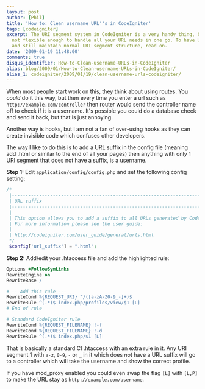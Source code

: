 ```yaml
---
layout: post
author: [Phil]
title: 'How to: Clean username URL''s in CodeIgniter'
tags: [codeigniter]
excerpt: The URI segment system in CodeIgniter is a very handy thing, but sometimes
  not flexible enough to handle all your URL needs in one go. To have URL's like http://example.com/username
  and still maintain normal URI segment structure, read on.
date: '2009-01-19 11:48:00'
comments: true
disqus_identifier: How-to-Clean-username-URLs-in-CodeIgniter
alias: blog/2009/01/How-to-Clean-username-URLs-in-CodeIgniter/
alias_1: codeigniter/2009/01/19/clean-username-urls-codeigniter/
---
```


When most people start work on this, they think about using routes. You _could_ do it this way, but then every time you enter a url such as `http://example.com/controller` then router would send the controller name off to check if it is a username. It's possible you could do a database check and send it back, but that is just annoying.

Another way is hooks, but I am not a fan of over-using hooks as they can create invisible code which confuses other developers.

The way I like to do this is to add a URL suffix in the config file (meaning add .html or similar to the end of all your pages) then anything with only 1 URI segment that does not have a suffix, is a username.

**Step 1:** Edit `application/config/config.php` and set the following config setting:

~~~ php
/*
 |--------------------------------------------------------------------------
 | URL suffix
 |--------------------------------------------------------------------------
 |
 | This option allows you to add a suffix to all URLs generated by CodeIgniter.
 | For more information please see the user guide:
 |
 | http://codeigniter.com/user_guide/general/urls.html
 */
 $config['url_suffix'] = ".html";
~~~

**Step 2:** Add/edit your .htaccess file and add the highlighted rule:

~~~ apache
Options +FollowSymLinks
RewriteEngine on
RewriteBase /

# -- Add this rule ---
RewriteCond %{REQUEST_URI} ^/([a-zA-Z0-9_-]+)$
RewriteRule ^(.*)$ index.php/profiles/view/$1 [L]
# End of rule 

# Standard CodeIgniter rule
RewriteCond %{REQUEST_FILENAME} !-f
RewriteCond %{REQUEST_FILENAME} !-d
RewriteRule ^(.*)$ index.php/$1 [L]
~~~

That is basically a standard CI .htaccess with an extra rule in it. Any URI segment 1 with `a-z`, `0-9`, `-` or `_` in it which does _not_ have a URL suffix will go to a controller which will take the username and show the correct profile.

If you have mod_proxy enabled you could even swap the flag `[L]` with `[L,P]` to make the URL stay as `http://example.com/username`.
